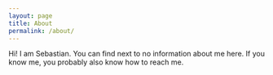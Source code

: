 ```yaml
---
layout: page
title: About
permalink: /about/
---
```


Hi! I am Sebastian. You can find next to no information about me here. If you know me, you probably also know how to reach me.
